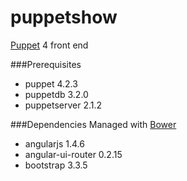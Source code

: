 # puppetshow
[Puppet](http://docs.puppetlabs.com/puppet/) 4 front end 

###Prerequisites
- puppet 4.2.3
- puppetdb 3.2.0
- puppetserver 2.1.2

###Dependencies 
Managed with [Bower](http://bower.io/)
- angularjs 1.4.6
- angular-ui-router 0.2.15
- bootstrap 3.3.5
